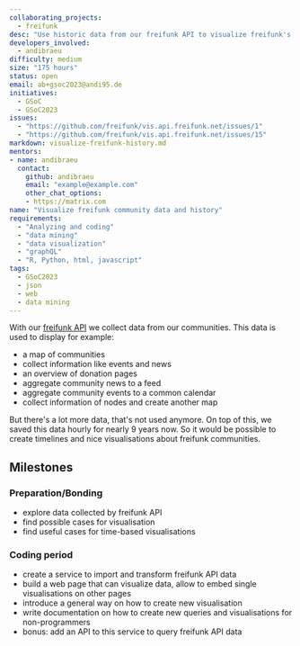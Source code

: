 ```yaml
---
collaborating_projects:
  - freifunk
desc: "Use historic data from our freifunk API to visualize freifunk's history"
developers_involved:
  - andibraeu
difficulty: medium
size: "175 hours"
status: open
email: ab+gsoc2023@andi95.de
initiatives:
  - GSoC
  - GSoC2023
issues:
  - "https://github.com/freifunk/vis.api.freifunk.net/issues/1"
  - "https://github.com/freifunk/vis.api.freifunk.net/issues/15"
markdown: visualize-freifunk-history.md
mentors:
- name: andibraeu
  contact:
    github: andibraeu
    email: "example@example.com"
    other_chat_options:
    - https://matrix.com
name: "Visualize freifunk community data and history"
requirements:
  - "Analyzing and coding"
  - "data mining"
  - "data visualization"
  - "graphQL"
  - "R, Python, html, javascript"
tags:
  - GSoC2023
  - json
  - web
  - data mining
---
```


With our [freifunk API](https://api.freifunk.net/) we collect data from our communities. This data is used to display for example:
* a map of communities
* collect information like events and news
* an overview of donation pages
* aggregate community news to a feed
* aggregate community events to a common calendar
* collect information of nodes and create another map

But there's a lot more data, that's not used anymore. On top of this, we saved this data hourly for nearly 9 years now. So it would be possible to create timelines and nice visualisations about freifunk communities.

## Milestones

### Preparation/Bonding

* explore data collected by freifunk API
* find possible cases for visualisation
* find useful cases for time-based visualisations

### Coding period

* create a service to import and transform freifunk API data
* build a web page that can visualize data, allow to embed single visualisations on other pages
* introduce a general way on how to create new visualisation
* write documentation on how to create new queries and visualisations for non-programmers
* bonus: add an API to this service to query freifunk API data
